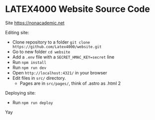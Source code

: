 # LATEX4000 Website Source Code

Site <https://nonacademic.net>

Editing site:
- Clone repository to a folder `git clone https://github.com/Latex4000/website.git`
- Go to new folder `cd website`
- Add a `.env` file with a `SECRET_HMAC_KEY=secret` line
- Run `npm install`
- Run `npm run dev`
- Open `http://localhost:4321/` in your browser
- Edit files in `src/` directory.
  - Pages are in `src/pages/`, think of .astro as .html 2

Deploying site:
- Run `npm run deploy`

Yay
